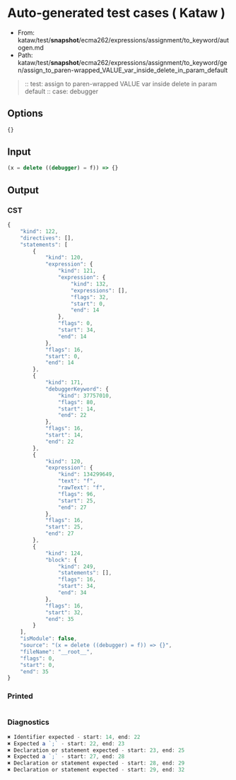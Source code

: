 # Auto-generated test cases ( Kataw )
- From: kataw/test/__snapshot__/ecma262/expressions/assignment/to_keyword/autogen.md
- Path: kataw/test/__snapshot__/ecma262/expressions/assignment/to_keyword/gen/assign_to_paren-wrapped_VALUE_var_inside_delete_in_param_default
> :: test: assign to paren-wrapped VALUE var inside delete in param default
> :: case: debugger
## Options

`````js
{}
`````
## Input

`````js
(x = delete ((debugger) = f)) => {}
`````
## Output

### CST

```javascript
{
    "kind": 122,
    "directives": [],
    "statements": [
        {
            "kind": 120,
            "expression": {
                "kind": 121,
                "expression": {
                    "kind": 132,
                    "expressions": [],
                    "flags": 32,
                    "start": 0,
                    "end": 14
                },
                "flags": 0,
                "start": 34,
                "end": 14
            },
            "flags": 16,
            "start": 0,
            "end": 14
        },
        {
            "kind": 171,
            "debuggerKeyword": {
                "kind": 37757010,
                "flags": 80,
                "start": 14,
                "end": 22
            },
            "flags": 16,
            "start": 14,
            "end": 22
        },
        {
            "kind": 120,
            "expression": {
                "kind": 134299649,
                "text": "f",
                "rawText": "f",
                "flags": 96,
                "start": 25,
                "end": 27
            },
            "flags": 16,
            "start": 25,
            "end": 27
        },
        {
            "kind": 124,
            "block": {
                "kind": 249,
                "statements": [],
                "flags": 16,
                "start": 34,
                "end": 34
            },
            "flags": 16,
            "start": 32,
            "end": 35
        }
    ],
    "isModule": false,
    "source": "(x = delete ((debugger) = f)) => {}",
    "fileName": "__root__",
    "flags": 0,
    "start": 0,
    "end": 35
}
```

### Printed

```javascript

```

### Diagnostics

```javascript
✖ Identifier expected - start: 14, end: 22
✖ Expected a `;` - start: 22, end: 23
✖ Declaration or statement expected - start: 23, end: 25
✖ Expected a `;` - start: 27, end: 28
✖ Declaration or statement expected - start: 28, end: 29
✖ Declaration or statement expected - start: 29, end: 32

```

